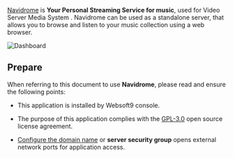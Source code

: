 [Navidrome](https://www.navidrome.org/) is **Your Personal Streaming Service for music**, used for Video Server Media System . Navidrome can be used as a standalone server, that allows you to browse and listen to your music collection using a web browser.


![Dashboard](https://libs.websoft9.com/Websoft9/DocsPicture/zh/navidrome/navidrome-gui-websoft9.png)


## Prepare

When referring to this document to use **Navidrome**, please read and ensure the following points:

- This application is installed by Websoft9 console.

- The purpose of this application complies with the [GPL-3.0](https://opensource.org/licenses/GPL-3.0) open source license agreement.

- [Configure the domain name](./domain-set) or **server security group** opens external network ports for application access.